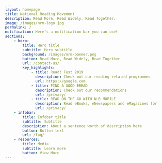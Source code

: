 ```yaml
---
layout: homepage
title: National Reading Movement
description: Read More, Read Widely, Read Together.
image: /images/nrm-logo.jpg
permalink: /
notification: Here's a notification bar you can use!
sections:
    - hero:
        title: Hero title
        subtitle: Hero subtitle
        background: /images/nrm-banner.png
        button: Read More, Read Widely, Read Together
        url: /contact-us/
        key_highlights:
            - title: Read! Fest 2019
              description: Check out our reading related programmes
              url: https://google.com
            - title: FIND A GOOD EREAD
              description: Check out our recommendations
              url: /privacy/
			- title: READ ON THE GO WITH NLB MOBILE
              description: Read eBooks, eNewspapers and eMagazines for free
              url: /privacy/
    - infobar:
        title: Infobar title
        subtitle: Subtitle
        description: About a sentence worth of description here
        button: Button text
        url: /faq/
    - resources:
        title: Media
        subtitle: Learn more
        button: View More
---
```

